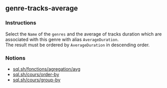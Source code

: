 ## genre-tracks-average

### Instructions

Select the `Name` of the `genres` and the average of tracks duration which are associated with this genre with alias `AverageDuration`.  
The result must be ordered by `AverageDuration` in descending order.

### Notions

- [sql.sh/fonctions/agregation/avg](https://sql.sh/fonctions/agregation/avg)
- [sql.sh/cours/order-by](https://sql.sh/cours/order-by)
- [sql.sh/cours/group-by](https://sql.sh/cours/group-by)
